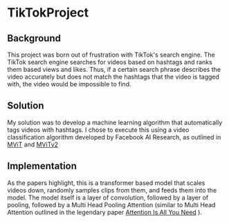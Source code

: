 # TikTokProject

## Background
This project was born out of frustration with TikTok's search engine. The TikTok search engine searches for videos based on hashtags and ranks them based 
views and likes. Thus, if a certain search phrase describes the video accurately but does not match the hashtags that the video is tagged with, the video
would be impossible to find.

## Solution
My solution was to develop a machine learning algorithm that automatically tags videos with hashtags. I chose to execute this using a video classification 
algorithm developed by Facebook AI Research, as outlined in [MViT](https://arxiv.org/abs/2104.11227) and [MViTv2](https://arxiv.org/abs/2112.01526)

## Implementation

As the papers highlight, this is a transformer based model that scales videos down, randomly samples clips from them, and feeds them into the model. The 
model itself is a layer of convolution, followed by a layer of pooling, followed by a Multi Head Pooling Attention (similar to Multi Head Attention 
outlined in the legendary paper [Attention Is All You Need](https://arxiv.org/abs/1706.03762) ). 
